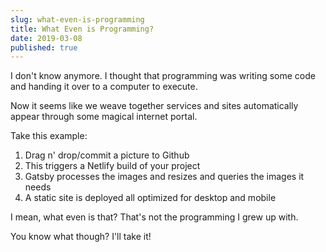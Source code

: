 ```yaml
---
slug: what-even-is-programming
title: What Even is Programming?
date: 2019-03-08
published: true
---
```


I don't know anymore. I thought that programming was writing some code and handing it over to a computer to execute.

Now it seems like we weave together services and sites automatically appear through some magical internet portal.

Take this example:

1. Drag n' drop/commit a picture to Github
2. This triggers a Netlify build of your project
3. Gatsby processes the images and resizes and queries the images it needs
4. A static site is deployed all optimized for desktop and mobile

I mean, what even is that? That's not the programming I grew up with.

You know what though? I'll take it!
